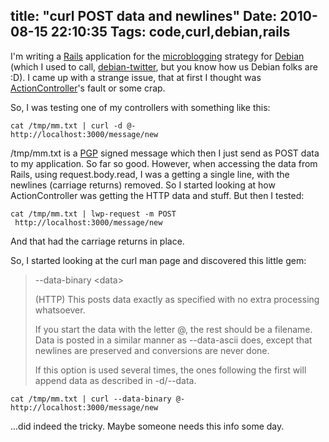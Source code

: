 title: "curl POST data and newlines"
Date: 2010-08-15 22:10:35
Tags: code,curl,debian,rails
---
I'm writing a <a href="http://rubyonrails.org/">Rails</a> application for the <a href="http://en.wikipedia.org/wiki/Microblogging">microblogging</a> strategy for <a href="http://debian.org">Debian</a> (which I used to call, <a href="http://github.com/damog/debian-twitter">debian-twitter</a>, but you know how us Debian folks are :D). I came up with a strange issue, that at first I thought was <a href="http://guides.rubyonrails.org/action_controller_overview.html">ActionController</a>'s fault or some crap.

So, I was testing one of my controllers with something like this:

<code lang="bash">cat /tmp/mm.txt | curl -d @- http://localhost:3000/message/new</code>

/tmp/mm.txt is a <a href="http://en.wikipedia.org/wiki/Pretty_Good_Privacy">PGP</a> signed message which then I just send as POST data to my application. So far so good. However, when accessing the data from Rails, using request.body.read, I was a getting a single line, with the newlines (carriage returns) removed. So I started looking at how ActionController was getting the HTTP data and stuff. But then I tested:

<code lang="bash">cat /tmp/mm.txt | lwp-request -m POST  http://localhost:3000/message/new</code>

And that had the carriage returns in place.

So, I started looking at the curl man page and discovered this little gem:
<blockquote>--data-binary &lt;data&gt;

(HTTP) This posts data exactly as specified with no extra processing whatsoever.

If you start the data with the letter @, the rest should be a filename. Data is posted in a similar manner as --data-ascii does, except that newlines are preserved and conversions are never done.

If this option is used several times, the ones following the first will append data as described in -d/--data.</blockquote>
<code lang="bash">cat /tmp/mm.txt | curl --data-binary @- http://localhost:3000/message/new</code>

...did indeed the tricky. Maybe someone needs this info some day.